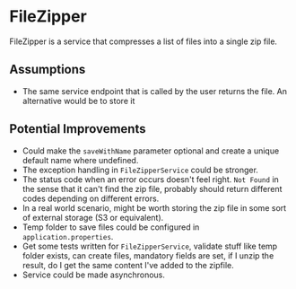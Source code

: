# FileZipper

FileZipper is a service that compresses a list of files into a single zip file.

## Assumptions
- The same service endpoint that is called by the user returns the file. An alternative would be to store it

## Potential Improvements

- Could make the `saveWithName` parameter optional and create a unique default name where undefined.
- The exception handling in `FileZipperService` could be stronger. 
- The status code when an error occurs doesn't feel right. `Not Found` in the sense that it can't find the zip file, probably should return different codes depending on different errors.
- In a real world scenario, might be worth storing the zip file in some sort of external storage (S3 or equivalent).
- Temp folder to save files could be configured in `application.properties`.
- Get some tests written for `FileZipperService`, validate stuff like temp folder exists, can create files, mandatory fields are set, if I unzip the result, do I get the same content I've added to the zipfile.
- Service could be made asynchronous.
